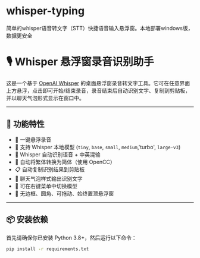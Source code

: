 # whisper-typing
简单的whisper语音转文字（STT）快捷语音输入悬浮窗。本地部署windows版，数据更安全
# 🎙️ Whisper 悬浮窗录音识别助手

这是一个基于 [OpenAI Whisper](https://github.com/openai/whisper) 的桌面悬浮窗录音转文字工具。它可在任意界面上方悬浮，点击即可开始/结束录音，录音结束后自动识别文字、复制到剪贴板，并以聊天气泡形式显示在窗口中。

---

## 🚀 功能特性

- 🎤 一键悬浮录音
- 🤖 支持 Whisper 本地模型 (`tiny`, `base`, `small`, `medium`,'turbo', `large-v3`)
- 🧠 Whisper 自动识别语音 + 中英混输
- 🔁 自动将繁体转换为简体（使用 OpenCC）
- 📋 自动复制识别结果到剪贴板
- 💬 聊天气泡样式输出识别文字
- 🧩 可在右键菜单中切换模型
- 🌈 无边框、圆角、可拖动、始终置顶悬浮窗

---

## 📦 安装依赖

首先请确保你已安装 Python 3.8+，然后运行以下命令：

```bash
pip install -r requirements.txt
